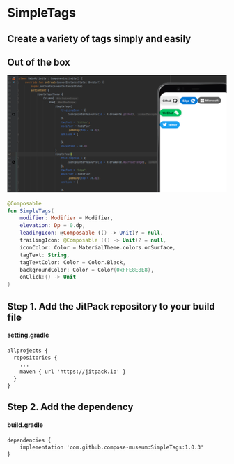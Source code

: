 # SimpleTags
## Create a variety of tags simply and easily
## Out of the box

![](demo.png)

``` kotlin
@Composable
fun SimpleTags(
    modifier: Modifier = Modifier,
    elevation: Dp = 0.dp,
    leadingIcon: @Composable (() -> Unit)? = null,
    trailingIcon: @Composable (() -> Unit)? = null,
    iconColor: Color = MaterialTheme.colors.onSurface,
    tagText: String,
    tagTextColor: Color = Color.Black,
    backgroundColor: Color = Color(0xFFE8E8E8),
    onClick:() -> Unit
)
```

## Step 1. Add the JitPack repository to your build file

#### setting.gradle
```
allprojects {
  repositories {
    ...
    maven { url 'https://jitpack.io' }
  }
}
```

## Step 2. Add the dependency

#### build.gradle
```
dependencies {
    implementation 'com.github.compose-museum:SimpleTags:1.0.3'
}
```
